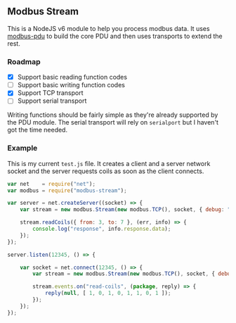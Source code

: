 ## Modbus Stream

This is a NodeJS v6 module to help you process modbus data. It uses [modbus-pdu](https://github.com/dresende/node-modbus-pdu) to build the core PDU and then uses transports to extend the rest.

### Roadmap

- [x] Support basic reading function codes
- [ ] Support basic writing function codes
- [x] Support TCP transport
- [ ] Support serial transport

Writing functions should be fairly simple as they're already supported by the PDU module. The serial transport will rely on `serialport` but I haven't got the time needed.

### Example

This is my current `test.js` file. It creates a client and a server network socket and the server requests coils as soon as the client connects.

```js
var net    = require("net");
var modbus = require("modbus-stream");

var server = net.createServer((socket) => {
    var stream = new modbus.Stream(new modbus.TCP(), socket, { debug: "server" });

    stream.readCoils({ from: 3, to: 7 }, (err, info) => {
        console.log("response", info.response.data);
    });
});

server.listen(12345, () => {

    var socket = net.connect(12345, () => {
        var stream = new modbus.Stream(new modbus.TCP(), socket, { debug: "client" });

        stream.events.on("read-coils", (package, reply) => {
            reply(null, [ 1, 0, 1, 0, 1, 1, 0, 1 ]);
        });
    });
});
```
